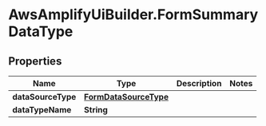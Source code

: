 # AwsAmplifyUiBuilder.FormSummaryDataType

## Properties

Name | Type | Description | Notes
------------ | ------------- | ------------- | -------------
**dataSourceType** | [**FormDataSourceType**](FormDataSourceType.md) |  | 
**dataTypeName** | **String** |  | 



